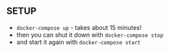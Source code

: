 
## SETUP
* `docker-compose up` - takes about 15 minutes!
* then you can shut it down with `docker-compose stop`
* and start it again with `docker-compose start`